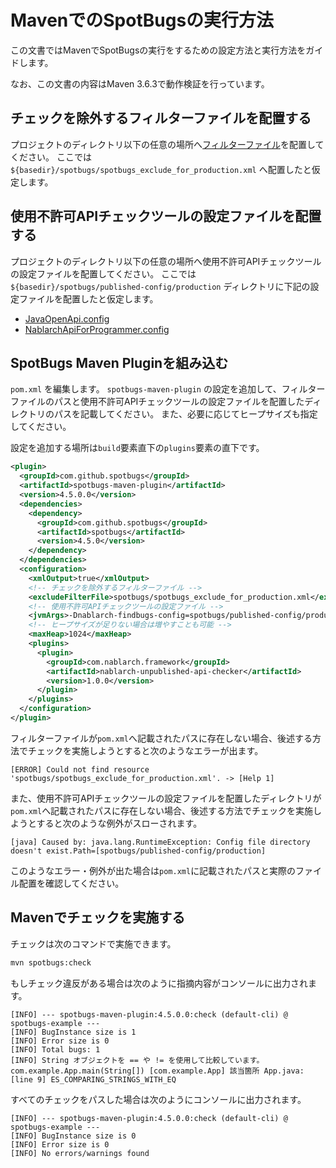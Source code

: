 # MavenでのSpotBugsの実行方法

この文書ではMavenでSpotBugsの実行をするための設定方法と実行方法をガイドします。

なお、この文書の内容はMaven 3.6.3で動作検証を行っています。

## チェックを除外するフィルターファイルを配置する

プロジェクトのディレクトリ以下の任意の場所へ[フィルターファイル](../spotbugs-example/spotbugs/spotbugs_exclude_for_production.xml)を配置してください。
ここでは `${basedir}/spotbugs/spotbugs_exclude_for_production.xml` へ配置したと仮定します。

## 使用不許可APIチェックツールの設定ファイルを配置する

プロジェクトのディレクトリ以下の任意の場所へ使用不許可APIチェックツールの設定ファイルを配置してください。
ここでは `${basedir}/spotbugs/published-config/production` ディレクトリに下記の設定ファイルを配置したと仮定します。

- [JavaOpenApi.config](../spotbugs-example/spotbugs/published-config/production/JavaOpenApi.config)
- [NablarchApiForProgrammer.config](../spotbugs-example/spotbugs/published-config/production/NablarchApiForProgrammer.config)

## SpotBugs Maven Pluginを組み込む

`pom.xml` を編集します。
`spotbugs-maven-plugin` の設定を追加して、フィルターファイルのパスと使用不許可APIチェックツールの設定ファイルを配置したディレクトリのパスを記載してください。
また、必要に応じてヒープサイズも指定してください。

設定を追加する場所は`build`要素直下の`plugins`要素の直下です。

```xml
<plugin>
  <groupId>com.github.spotbugs</groupId>
  <artifactId>spotbugs-maven-plugin</artifactId>
  <version>4.5.0.0</version>
  <dependencies>
    <dependency>
      <groupId>com.github.spotbugs</groupId>
      <artifactId>spotbugs</artifactId>
      <version>4.5.0</version>
    </dependency>
  </dependencies>
  <configuration>
    <xmlOutput>true</xmlOutput>
    <!-- チェックを除外するフィルターファイル -->
    <excludeFilterFile>spotbugs/spotbugs_exclude_for_production.xml</excludeFilterFile>
    <!-- 使用不許可APIチェックツールの設定ファイル -->
    <jvmArgs>-Dnablarch-findbugs-config=spotbugs/published-config/production</jvmArgs>
    <!-- ヒープサイズが足りない場合は増やすことも可能 -->
    <maxHeap>1024</maxHeap>
    <plugins>
      <plugin>
        <groupId>com.nablarch.framework</groupId>
        <artifactId>nablarch-unpublished-api-checker</artifactId>
        <version>1.0.0</version>
      </plugin>
    </plugins>
  </configuration>
</plugin>
```

フィルターファイルが`pom.xml`へ記載されたパスに存在しない場合、後述する方法でチェックを実施しようとすると次のようなエラーが出ます。

```
[ERROR] Could not find resource 'spotbugs/spotbugs_exclude_for_production.xml'. -> [Help 1]
```

また、使用不許可APIチェックツールの設定ファイルを配置したディレクトリが`pom.xml`へ記載されたパスに存在しない場合、後述する方法でチェックを実施しようとすると次のような例外がスローされます。

```
[java] Caused by: java.lang.RuntimeException: Config file directory doesn't exist.Path=[spotbugs/published-config/production]
```

このようなエラー・例外が出た場合は`pom.xml`に記載されたパスと実際のファイル配置を確認してください。

## Mavenでチェックを実施する

チェックは次のコマンドで実施できます。

```sh
mvn spotbugs:check
```

もしチェック違反がある場合は次のように指摘内容がコンソールに出力されます。

```
[INFO] --- spotbugs-maven-plugin:4.5.0.0:check (default-cli) @ spotbugs-example ---
[INFO] BugInstance size is 1
[INFO] Error size is 0
[INFO] Total bugs: 1
[INFO] String オブジェクトを == や != を使用して比較しています。com.example.App.main(String[]) [com.example.App] 該当箇所 App.java:[line 9] ES_COMPARING_STRINGS_WITH_EQ
```

すべてのチェックをパスした場合は次のようにコンソールに出力されます。

```
[INFO] --- spotbugs-maven-plugin:4.5.0.0:check (default-cli) @ spotbugs-example ---
[INFO] BugInstance size is 0
[INFO] Error size is 0
[INFO] No errors/warnings found
```
